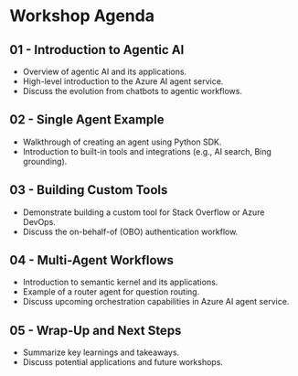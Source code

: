 # Workshop Agenda

## 01 - Introduction to Agentic AI
- Overview of agentic AI and its applications.
- High-level introduction to the Azure AI agent service.
- Discuss the evolution from chatbots to agentic workflows.

## 02 - Single Agent Example
- Walkthrough of creating an agent using Python SDK.
- Introduction to built-in tools and integrations (e.g., AI search, Bing grounding).

## 03 - Building Custom Tools
- Demonstrate building a custom tool for Stack Overflow or Azure DevOps.
- Discuss the on-behalf-of (OBO) authentication workflow.

## 04 - Multi-Agent Workflows
- Introduction to semantic kernel and its applications.
- Example of a router agent for question routing.
- Discuss upcoming orchestration capabilities in Azure AI agent service.

## 05 - Wrap-Up and Next Steps
- Summarize key learnings and takeaways.
- Discuss potential applications and future workshops.